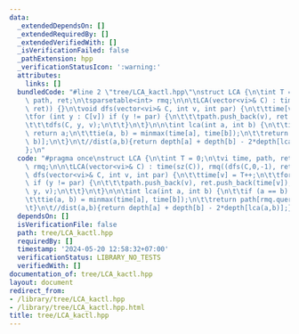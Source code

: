 ```yaml
---
data:
  _extendedDependsOn: []
  _extendedRequiredBy: []
  _extendedVerifiedWith: []
  _isVerificationFailed: false
  _pathExtension: hpp
  _verificationStatusIcon: ':warning:'
  attributes:
    links: []
  bundledCode: "#line 2 \"tree/LCA_kactl.hpp\"\nstruct LCA {\n\tint T = 0;\n\tvi time,\
    \ path, ret;\n\tsparsetable<int> rmq;\n\n\tLCA(vector<vi>& C) : time(sz(C)), rmq((dfs(C,0,-1),\
    \ ret)) {}\n\tvoid dfs(vector<vi>& C, int v, int par) {\n\t\ttime[v] = T++;\n\t\
    \tfor (int y : C[v]) if (y != par) {\n\t\t\tpath.push_back(v), ret.push_back(time[v]);\n\
    \t\t\tdfs(C, y, v);\n\t\t}\n\t}\n\n\tint lca(int a, int b) {\n\t\tif (a == b)\
    \ return a;\n\t\ttie(a, b) = minmax(time[a], time[b]);\n\t\treturn path[rmq.query(a,\
    \ b)];\n\t}\n\t//dist(a,b){return depth[a] + depth[b] - 2*depth[lca(a,b)];}\n\
    };\n"
  code: "#pragma once\nstruct LCA {\n\tint T = 0;\n\tvi time, path, ret;\n\tsparsetable<int>\
    \ rmq;\n\n\tLCA(vector<vi>& C) : time(sz(C)), rmq((dfs(C,0,-1), ret)) {}\n\tvoid\
    \ dfs(vector<vi>& C, int v, int par) {\n\t\ttime[v] = T++;\n\t\tfor (int y : C[v])\
    \ if (y != par) {\n\t\t\tpath.push_back(v), ret.push_back(time[v]);\n\t\t\tdfs(C,\
    \ y, v);\n\t\t}\n\t}\n\n\tint lca(int a, int b) {\n\t\tif (a == b) return a;\n\
    \t\ttie(a, b) = minmax(time[a], time[b]);\n\t\treturn path[rmq.query(a, b)];\n\
    \t}\n\t//dist(a,b){return depth[a] + depth[b] - 2*depth[lca(a,b)];}\n};\n"
  dependsOn: []
  isVerificationFile: false
  path: tree/LCA_kactl.hpp
  requiredBy: []
  timestamp: '2024-05-20 12:58:32+07:00'
  verificationStatus: LIBRARY_NO_TESTS
  verifiedWith: []
documentation_of: tree/LCA_kactl.hpp
layout: document
redirect_from:
- /library/tree/LCA_kactl.hpp
- /library/tree/LCA_kactl.hpp.html
title: tree/LCA_kactl.hpp
---
```

